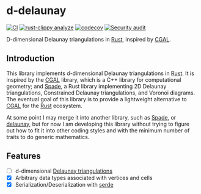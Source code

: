 # d-delaunay

[![CI](https://github.com/acgetchell/d-delaunay/actions/workflows/ci.yml/badge.svg)](https://github.com/acgetchell/d-delaunay/actions/workflows/ci.yml)
[![rust-clippy analyze](https://github.com/acgetchell/d-delaunay/actions/workflows/rust-clippy.yml/badge.svg)](https://github.com/acgetchell/d-delaunay/actions/workflows/rust-clippy.yml)
[![codecov](https://codecov.io/gh/acgetchell/d-delaunay/graph/badge.svg?token=WT7qZGT9bO)](https://codecov.io/gh/acgetchell/d-delaunay)
[![Security audit](https://github.com/acgetchell/d-delaunay/actions/workflows/audit-check.yml/badge.svg)](https://github.com/acgetchell/d-delaunay/actions/workflows/audit-check.yml)

D-dimensional Delaunay triangulations in [Rust], inspired by [CGAL].

## Introduction

This library implements d-dimensional Delaunay triangulations in [Rust]. It is inspired by the [CGAL] library, which is a C++ library for computational geometry; and [Spade], a Rust library
implementing 2D Delaunay triangulations, Constrained Delaunay triangulations, and Voronoi diagrams. The eventual goal of this library is to provide a lightweight alternative to [CGAL] for the [Rust]
ecosystem.

At some point I may merge it into another library, such as [Spade], or [delaunay], but for now I am developing this library without trying to figure out how to fit it into other coding styles and with the minimum number of traits to do generic mathematics.

## Features

- [ ] d-dimensional [Delaunay triangulations]
- [x] Arbitrary data types associated with vertices and cells
- [x] Serialization/Deserialization with [serde]

[Rust]: https://rust-lang.org
[CGAL]: https://www.cgal.org/
[Spade]: https://github.com/Stoeoef/spade
[delaunay]: https://crates.io/crates/delaunay
[serde]: https://serde.rs
[Delaunay triangulations]: https://en.wikipedia.org/wiki/Delaunay_triangulation

